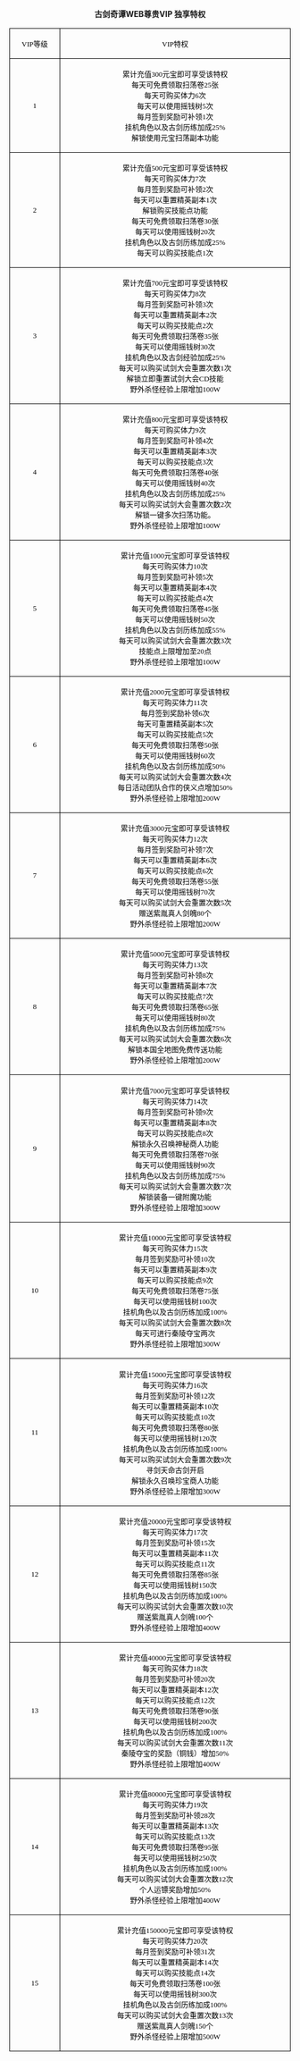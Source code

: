 <p style="text-align: center;"><b>古剑奇谭WEB尊贵VIP 独享特权</b></p>


<table width="510"><tbody><tr style="HEIGHT: 19px"><td style="BORDER-BOTTOM: rgb(0,0,0) 1px solid; BORDER-LEFT: rgb(0,0,0) 1px solid; PADDING-BOTTOM: 1px; PADDING-LEFT: 1px; PADDING-RIGHT: 1px; BORDER-TOP: rgb(0,0,0) 1px solid; BORDER-RIGHT: rgb(0,0,0) 1px solid; PADDING-TOP: 1px" valign="center" width="89"><p style="TEXT-ALIGN: center; VERTICAL-ALIGN: middle"><span style="FONT-STYLE: normal; FONT-FAMILY: 微软雅黑; COLOR: rgb(0,0,0); FONT-SIZE: 13px">VIP等级</span></p></td><td style="BORDER-BOTTOM: rgb(0,0,0) 1px solid; BORDER-LEFT: medium none; PADDING-BOTTOM: 1px; PADDING-LEFT: 1px; PADDING-RIGHT: 1px; BORDER-TOP: rgb(0,0,0) 1px solid; BORDER-RIGHT: rgb(0,0,0) 1px solid; PADDING-TOP: 1px" valign="center" width="421"><p style="TEXT-ALIGN: center; VERTICAL-ALIGN: middle"><span style="FONT-STYLE: normal; FONT-FAMILY: 微软雅黑; COLOR: rgb(0,0,0); FONT-SIZE: 13px">VIP特权</span></p></td></tr><tr style="HEIGHT: 154px"><td style="BORDER-BOTTOM: rgb(0,0,0) 1px solid; BORDER-LEFT: rgb(0,0,0) 1px solid; PADDING-BOTTOM: 1px; PADDING-LEFT: 1px; PADDING-RIGHT: 1px; BORDER-TOP: medium none; BORDER-RIGHT: rgb(0,0,0) 1px solid; PADDING-TOP: 1px" valign="center" width="89"><p style="TEXT-ALIGN: center; VERTICAL-ALIGN: middle"><span style="FONT-STYLE: normal; FONT-FAMILY: 微软雅黑; COLOR: rgb(0,0,0); FONT-SIZE: 13px">1</span></p></td><td style="BORDER-BOTTOM: rgb(0,0,0) 1px solid; BORDER-LEFT: medium none; PADDING-BOTTOM: 1px; PADDING-LEFT: 1px; PADDING-RIGHT: 1px; BORDER-TOP: medium none; BORDER-RIGHT: rgb(0,0,0) 1px solid; PADDING-TOP: 1px" valign="center" width="421"><p style="TEXT-ALIGN: center; VERTICAL-ALIGN: bottom"><span style="FONT-STYLE: normal; FONT-FAMILY: 微软雅黑; COLOR: rgb(0,0,0); FONT-SIZE: 13px">累计充值300元宝即可享受该特权</span><span style="FONT-STYLE: normal; FONT-FAMILY: 微软雅黑; COLOR: rgb(0,0,0); FONT-SIZE: 13px"><br/></span><span style="FONT-STYLE: normal; FONT-FAMILY: 微软雅黑; COLOR: rgb(0,0,0); FONT-SIZE: 13px">每天可免费领取扫荡卷25张</span><span style="FONT-STYLE: normal; FONT-FAMILY: 微软雅黑; COLOR: rgb(0,0,0); FONT-SIZE: 13px"><br/></span><span style="FONT-STYLE: normal; FONT-FAMILY: 微软雅黑; COLOR: rgb(0,0,0); FONT-SIZE: 13px">每天可购买体力6次</span><span style="FONT-STYLE: normal; FONT-FAMILY: 微软雅黑; COLOR: rgb(0,0,0); FONT-SIZE: 13px"><br/></span><span style="FONT-STYLE: normal; FONT-FAMILY: 微软雅黑; COLOR: rgb(0,0,0); FONT-SIZE: 13px">每天可以使用摇钱树5次</span><span style="FONT-STYLE: normal; FONT-FAMILY: 微软雅黑; COLOR: rgb(0,0,0); FONT-SIZE: 13px"><br/></span><span style="FONT-STYLE: normal; FONT-FAMILY: 微软雅黑; COLOR: rgb(0,0,0); FONT-SIZE: 13px">每月签到奖励可补领1次</span><span style="FONT-STYLE: normal; FONT-FAMILY: 微软雅黑; COLOR: rgb(0,0,0); FONT-SIZE: 13px"><br/></span><span style="FONT-STYLE: normal; FONT-FAMILY: 微软雅黑; COLOR: rgb(0,0,0); FONT-SIZE: 13px">挂机角色以及古剑历练加成25%</span><span style="FONT-STYLE: normal; FONT-FAMILY: 微软雅黑; COLOR: rgb(0,0,0); FONT-SIZE: 13px"><br/></span><span style="FONT-STYLE: normal; FONT-FAMILY: 微软雅黑; COLOR: rgb(0,0,0); FONT-SIZE: 13px">解锁使用元宝扫荡副本功能</span></p></td></tr><tr style="HEIGHT: 198px"><td style="BORDER-BOTTOM: rgb(0,0,0) 1px solid; BORDER-LEFT: rgb(0,0,0) 1px solid; PADDING-BOTTOM: 1px; PADDING-LEFT: 1px; PADDING-RIGHT: 1px; BORDER-TOP: medium none; BORDER-RIGHT: rgb(0,0,0) 1px solid; PADDING-TOP: 1px" valign="center" width="89"><p style="TEXT-ALIGN: center; VERTICAL-ALIGN: middle"><span style="FONT-STYLE: normal; FONT-FAMILY: 微软雅黑; COLOR: rgb(0,0,0); FONT-SIZE: 13px">2</span></p></td><td style="BORDER-BOTTOM: rgb(0,0,0) 1px solid; BORDER-LEFT: medium none; PADDING-BOTTOM: 1px; PADDING-LEFT: 1px; PADDING-RIGHT: 1px; BORDER-TOP: medium none; BORDER-RIGHT: rgb(0,0,0) 1px solid; PADDING-TOP: 1px" valign="center" width="421"><p style="TEXT-ALIGN: center; VERTICAL-ALIGN: bottom"><span style="FONT-STYLE: normal; FONT-FAMILY: 微软雅黑; COLOR: rgb(0,0,0); FONT-SIZE: 13px">累计充值500元宝即可享受该特权</span><span style="FONT-STYLE: normal; FONT-FAMILY: 微软雅黑; COLOR: rgb(0,0,0); FONT-SIZE: 13px"><br/></span><span style="FONT-STYLE: normal; FONT-FAMILY: 微软雅黑; COLOR: rgb(0,0,0); FONT-SIZE: 13px">每天可购买体力7次</span><span style="FONT-STYLE: normal; FONT-FAMILY: 微软雅黑; COLOR: rgb(0,0,0); FONT-SIZE: 13px"><br/></span><span style="FONT-STYLE: normal; FONT-FAMILY: 微软雅黑; COLOR: rgb(0,0,0); FONT-SIZE: 13px">每月签到奖励可补领2次</span><span style="FONT-STYLE: normal; FONT-FAMILY: 微软雅黑; COLOR: rgb(0,0,0); FONT-SIZE: 13px"><br/></span><span style="FONT-STYLE: normal; FONT-FAMILY: 微软雅黑; COLOR: rgb(0,0,0); FONT-SIZE: 13px">每天可以重置精英副本1次</span><span style="FONT-STYLE: normal; FONT-FAMILY: 微软雅黑; COLOR: rgb(0,0,0); FONT-SIZE: 13px"><br/></span><span style="FONT-STYLE: normal; FONT-FAMILY: 微软雅黑; COLOR: rgb(0,0,0); FONT-SIZE: 13px">解锁购买技能点功能</span><span style="FONT-STYLE: normal; FONT-FAMILY: 微软雅黑; COLOR: rgb(0,0,0); FONT-SIZE: 13px"><br/></span><span style="FONT-STYLE: normal; FONT-FAMILY: 微软雅黑; COLOR: rgb(0,0,0); FONT-SIZE: 13px">每天可免费领取扫荡卷30张</span><span style="FONT-STYLE: normal; FONT-FAMILY: 微软雅黑; COLOR: rgb(0,0,0); FONT-SIZE: 13px"><br/></span><span style="FONT-STYLE: normal; FONT-FAMILY: 微软雅黑; COLOR: rgb(0,0,0); FONT-SIZE: 13px">每天可以使用摇钱树20次</span><span style="FONT-STYLE: normal; FONT-FAMILY: 微软雅黑; COLOR: rgb(0,0,0); FONT-SIZE: 13px"><br/></span><span style="FONT-STYLE: normal; FONT-FAMILY: 微软雅黑; COLOR: rgb(0,0,0); FONT-SIZE: 13px">挂机角色以及古剑历练加成25%</span><span style="FONT-STYLE: normal; FONT-FAMILY: 微软雅黑; COLOR: rgb(0,0,0); FONT-SIZE: 13px"><br/></span><span style="FONT-STYLE: normal; FONT-FAMILY: 微软雅黑; COLOR: rgb(0,0,0); FONT-SIZE: 13px">每天可以购买技能点1次</span></p></td></tr><tr style="HEIGHT: 242px"><td style="BORDER-BOTTOM: rgb(0,0,0) 1px solid; BORDER-LEFT: rgb(0,0,0) 1px solid; PADDING-BOTTOM: 1px; PADDING-LEFT: 1px; PADDING-RIGHT: 1px; BORDER-TOP: medium none; BORDER-RIGHT: rgb(0,0,0) 1px solid; PADDING-TOP: 1px" valign="center" width="89"><p style="TEXT-ALIGN: center; VERTICAL-ALIGN: middle"><span style="FONT-STYLE: normal; FONT-FAMILY: 微软雅黑; COLOR: rgb(0,0,0); FONT-SIZE: 13px">3</span></p></td><td style="BORDER-BOTTOM: rgb(0,0,0) 1px solid; BORDER-LEFT: medium none; PADDING-BOTTOM: 1px; PADDING-LEFT: 1px; PADDING-RIGHT: 1px; BORDER-TOP: medium none; BORDER-RIGHT: rgb(0,0,0) 1px solid; PADDING-TOP: 1px" valign="center" width="421"><p style="TEXT-ALIGN: center; VERTICAL-ALIGN: bottom"><span style="FONT-STYLE: normal; FONT-FAMILY: 微软雅黑; COLOR: rgb(0,0,0); FONT-SIZE: 13px">累计充值700元宝即可享受该特权</span><span style="FONT-STYLE: normal; FONT-FAMILY: 微软雅黑; COLOR: rgb(0,0,0); FONT-SIZE: 13px"><br/></span><span style="FONT-STYLE: normal; FONT-FAMILY: 微软雅黑; COLOR: rgb(0,0,0); FONT-SIZE: 13px">每天可购买体力8次</span><span style="FONT-STYLE: normal; FONT-FAMILY: 微软雅黑; COLOR: rgb(0,0,0); FONT-SIZE: 13px"><br/></span><span style="FONT-STYLE: normal; FONT-FAMILY: 微软雅黑; COLOR: rgb(0,0,0); FONT-SIZE: 13px">每月签到奖励可补领3次</span><span style="FONT-STYLE: normal; FONT-FAMILY: 微软雅黑; COLOR: rgb(0,0,0); FONT-SIZE: 13px"><br/></span><span style="FONT-STYLE: normal; FONT-FAMILY: 微软雅黑; COLOR: rgb(0,0,0); FONT-SIZE: 13px">每天可以重置精英副本2次</span><span style="FONT-STYLE: normal; FONT-FAMILY: 微软雅黑; COLOR: rgb(0,0,0); FONT-SIZE: 13px"><br/></span><span style="FONT-STYLE: normal; FONT-FAMILY: 微软雅黑; COLOR: rgb(0,0,0); FONT-SIZE: 13px">每天可以购买技能点2次</span><span style="FONT-STYLE: normal; FONT-FAMILY: 微软雅黑; COLOR: rgb(0,0,0); FONT-SIZE: 13px"><br/></span><span style="FONT-STYLE: normal; FONT-FAMILY: 微软雅黑; COLOR: rgb(0,0,0); FONT-SIZE: 13px">每天可免费领取扫荡卷35张</span><span style="FONT-STYLE: normal; FONT-FAMILY: 微软雅黑; COLOR: rgb(0,0,0); FONT-SIZE: 13px"><br/></span><span style="FONT-STYLE: normal; FONT-FAMILY: 微软雅黑; COLOR: rgb(0,0,0); FONT-SIZE: 13px">每天可以使用摇钱树30次</span><span style="FONT-STYLE: normal; FONT-FAMILY: 微软雅黑; COLOR: rgb(0,0,0); FONT-SIZE: 13px"><br/></span><span style="FONT-STYLE: normal; FONT-FAMILY: 微软雅黑; COLOR: rgb(0,0,0); FONT-SIZE: 13px">挂机角色以及古剑经验加成25%</span><span style="FONT-STYLE: normal; FONT-FAMILY: 微软雅黑; COLOR: rgb(0,0,0); FONT-SIZE: 13px"><br/></span><span style="FONT-STYLE: normal; FONT-FAMILY: 微软雅黑; COLOR: rgb(0,0,0); FONT-SIZE: 13px">每天可以购买试剑大会重置次数1次</span><span style="FONT-STYLE: normal; FONT-FAMILY: 微软雅黑; COLOR: rgb(0,0,0); FONT-SIZE: 13px"><br/></span><span style="FONT-STYLE: normal; FONT-FAMILY: 微软雅黑; COLOR: rgb(0,0,0); FONT-SIZE: 13px">解锁立即重置试剑大会CD技能</span><span style="FONT-STYLE: normal; FONT-FAMILY: 微软雅黑; COLOR: rgb(0,0,0); FONT-SIZE: 13px"><br/></span><span style="FONT-STYLE: normal; FONT-FAMILY: 微软雅黑; COLOR: rgb(0,0,0); FONT-SIZE: 13px">野外杀怪经验上限增加100W</span></p></td></tr><tr style="HEIGHT: 242px"><td style="BORDER-BOTTOM: rgb(0,0,0) 1px solid; BORDER-LEFT: rgb(0,0,0) 1px solid; PADDING-BOTTOM: 1px; PADDING-LEFT: 1px; PADDING-RIGHT: 1px; BORDER-TOP: medium none; BORDER-RIGHT: rgb(0,0,0) 1px solid; PADDING-TOP: 1px" valign="center" width="89"><p style="TEXT-ALIGN: center; VERTICAL-ALIGN: middle"><span style="FONT-STYLE: normal; FONT-FAMILY: 微软雅黑; COLOR: rgb(0,0,0); FONT-SIZE: 13px">4</span></p></td><td style="BORDER-BOTTOM: rgb(0,0,0) 1px solid; BORDER-LEFT: medium none; PADDING-BOTTOM: 1px; PADDING-LEFT: 1px; PADDING-RIGHT: 1px; BORDER-TOP: medium none; BORDER-RIGHT: rgb(0,0,0) 1px solid; PADDING-TOP: 1px" valign="center" width="421"><p style="TEXT-ALIGN: center; VERTICAL-ALIGN: bottom"><span style="FONT-STYLE: normal; FONT-FAMILY: 微软雅黑; COLOR: rgb(0,0,0); FONT-SIZE: 13px">累计充值800元宝即可享受该特权</span><span style="FONT-STYLE: normal; FONT-FAMILY: 微软雅黑; COLOR: rgb(0,0,0); FONT-SIZE: 13px"><br/></span><span style="FONT-STYLE: normal; FONT-FAMILY: 微软雅黑; COLOR: rgb(0,0,0); FONT-SIZE: 13px">每天可购买体力9次</span><span style="FONT-STYLE: normal; FONT-FAMILY: 微软雅黑; COLOR: rgb(0,0,0); FONT-SIZE: 13px"><br/></span><span style="FONT-STYLE: normal; FONT-FAMILY: 微软雅黑; COLOR: rgb(0,0,0); FONT-SIZE: 13px">每月签到奖励可补领4次</span><span style="FONT-STYLE: normal; FONT-FAMILY: 微软雅黑; COLOR: rgb(0,0,0); FONT-SIZE: 13px"><br/></span><span style="FONT-STYLE: normal; FONT-FAMILY: 微软雅黑; COLOR: rgb(0,0,0); FONT-SIZE: 13px">每天可以重置精英副本3次</span><span style="FONT-STYLE: normal; FONT-FAMILY: 微软雅黑; COLOR: rgb(0,0,0); FONT-SIZE: 13px"><br/></span><span style="FONT-STYLE: normal; FONT-FAMILY: 微软雅黑; COLOR: rgb(0,0,0); FONT-SIZE: 13px">每天可以购买技能点3次</span><span style="FONT-STYLE: normal; FONT-FAMILY: 微软雅黑; COLOR: rgb(0,0,0); FONT-SIZE: 13px"><br/></span><span style="FONT-STYLE: normal; FONT-FAMILY: 微软雅黑; COLOR: rgb(0,0,0); FONT-SIZE: 13px">每天可免费领取扫荡卷40张</span><span style="FONT-STYLE: normal; FONT-FAMILY: 微软雅黑; COLOR: rgb(0,0,0); FONT-SIZE: 13px"><br/></span><span style="FONT-STYLE: normal; FONT-FAMILY: 微软雅黑; COLOR: rgb(0,0,0); FONT-SIZE: 13px">每天可以使用摇钱树40次</span><span style="FONT-STYLE: normal; FONT-FAMILY: 微软雅黑; COLOR: rgb(0,0,0); FONT-SIZE: 13px"><br/></span><span style="FONT-STYLE: normal; FONT-FAMILY: 微软雅黑; COLOR: rgb(0,0,0); FONT-SIZE: 13px">挂机角色以及古剑历练加成25%</span><span style="FONT-STYLE: normal; FONT-FAMILY: 微软雅黑; COLOR: rgb(0,0,0); FONT-SIZE: 13px"><br/></span><span style="FONT-STYLE: normal; FONT-FAMILY: 微软雅黑; COLOR: rgb(0,0,0); FONT-SIZE: 13px">每天可以购买试剑大会重置次数2次</span><span style="FONT-STYLE: normal; FONT-FAMILY: 微软雅黑; COLOR: rgb(0,0,0); FONT-SIZE: 13px"><br/></span><span style="FONT-STYLE: normal; FONT-FAMILY: 微软雅黑; COLOR: rgb(0,0,0); FONT-SIZE: 13px">解锁一键多次扫荡功能。</span><span style="FONT-STYLE: normal; FONT-FAMILY: 微软雅黑; COLOR: rgb(0,0,0); FONT-SIZE: 13px"><br/></span><span style="FONT-STYLE: normal; FONT-FAMILY: 微软雅黑; COLOR: rgb(0,0,0); FONT-SIZE: 13px">野外杀怪经验上限增加100W</span></p></td></tr><tr style="HEIGHT: 242px"><td style="BORDER-BOTTOM: rgb(0,0,0) 1px solid; BORDER-LEFT: rgb(0,0,0) 1px solid; PADDING-BOTTOM: 1px; PADDING-LEFT: 1px; PADDING-RIGHT: 1px; BORDER-TOP: medium none; BORDER-RIGHT: rgb(0,0,0) 1px solid; PADDING-TOP: 1px" valign="center" width="89"><p style="TEXT-ALIGN: center; VERTICAL-ALIGN: middle"><span style="FONT-STYLE: normal; FONT-FAMILY: 微软雅黑; COLOR: rgb(0,0,0); FONT-SIZE: 13px">5</span></p></td><td style="BORDER-BOTTOM: rgb(0,0,0) 1px solid; BORDER-LEFT: medium none; PADDING-BOTTOM: 1px; PADDING-LEFT: 1px; PADDING-RIGHT: 1px; BORDER-TOP: medium none; BORDER-RIGHT: rgb(0,0,0) 1px solid; PADDING-TOP: 1px" valign="center" width="421"><p style="TEXT-ALIGN: center; VERTICAL-ALIGN: bottom"><span style="FONT-STYLE: normal; FONT-FAMILY: 微软雅黑; COLOR: rgb(0,0,0); FONT-SIZE: 13px">累计充值1000元宝即可享受该特权</span><span style="FONT-STYLE: normal; FONT-FAMILY: 微软雅黑; COLOR: rgb(0,0,0); FONT-SIZE: 13px"><br/></span><span style="FONT-STYLE: normal; FONT-FAMILY: 微软雅黑; COLOR: rgb(0,0,0); FONT-SIZE: 13px">每天可购买体力10次</span><span style="FONT-STYLE: normal; FONT-FAMILY: 微软雅黑; COLOR: rgb(0,0,0); FONT-SIZE: 13px"><br/></span><span style="FONT-STYLE: normal; FONT-FAMILY: 微软雅黑; COLOR: rgb(0,0,0); FONT-SIZE: 13px">每月签到奖励可补领5次</span><span style="FONT-STYLE: normal; FONT-FAMILY: 微软雅黑; COLOR: rgb(0,0,0); FONT-SIZE: 13px"><br/></span><span style="FONT-STYLE: normal; FONT-FAMILY: 微软雅黑; COLOR: rgb(0,0,0); FONT-SIZE: 13px">每天可以重置精英副本4次</span><span style="FONT-STYLE: normal; FONT-FAMILY: 微软雅黑; COLOR: rgb(0,0,0); FONT-SIZE: 13px"><br/></span><span style="FONT-STYLE: normal; FONT-FAMILY: 微软雅黑; COLOR: rgb(0,0,0); FONT-SIZE: 13px">每天可以购买技能点4次</span><span style="FONT-STYLE: normal; FONT-FAMILY: 微软雅黑; COLOR: rgb(0,0,0); FONT-SIZE: 13px"><br/></span><span style="FONT-STYLE: normal; FONT-FAMILY: 微软雅黑; COLOR: rgb(0,0,0); FONT-SIZE: 13px">每天可免费领取扫荡卷45张</span><span style="FONT-STYLE: normal; FONT-FAMILY: 微软雅黑; COLOR: rgb(0,0,0); FONT-SIZE: 13px"><br/></span><span style="FONT-STYLE: normal; FONT-FAMILY: 微软雅黑; COLOR: rgb(0,0,0); FONT-SIZE: 13px">每天可以使用摇钱树50次</span><span style="FONT-STYLE: normal; FONT-FAMILY: 微软雅黑; COLOR: rgb(0,0,0); FONT-SIZE: 13px"><br/></span><span style="FONT-STYLE: normal; FONT-FAMILY: 微软雅黑; COLOR: rgb(0,0,0); FONT-SIZE: 13px">挂机角色以及古剑历练加成55%</span><span style="FONT-STYLE: normal; FONT-FAMILY: 微软雅黑; COLOR: rgb(0,0,0); FONT-SIZE: 13px"><br/></span><span style="FONT-STYLE: normal; FONT-FAMILY: 微软雅黑; COLOR: rgb(0,0,0); FONT-SIZE: 13px">每天可以购买试剑大会重置次数3次</span><span style="FONT-STYLE: normal; FONT-FAMILY: 微软雅黑; COLOR: rgb(0,0,0); FONT-SIZE: 13px"><br/></span><span style="FONT-STYLE: normal; FONT-FAMILY: 微软雅黑; COLOR: rgb(0,0,0); FONT-SIZE: 13px">技能点上限增加至20点</span><span style="FONT-STYLE: normal; FONT-FAMILY: 微软雅黑; COLOR: rgb(0,0,0); FONT-SIZE: 13px"><br/></span><span style="FONT-STYLE: normal; FONT-FAMILY: 微软雅黑; COLOR: rgb(0,0,0); FONT-SIZE: 13px">野外杀怪经验上限增加100W</span></p></td></tr><tr style="HEIGHT: 242px"><td style="BORDER-BOTTOM: rgb(0,0,0) 1px solid; BORDER-LEFT: rgb(0,0,0) 1px solid; PADDING-BOTTOM: 1px; PADDING-LEFT: 1px; PADDING-RIGHT: 1px; BORDER-TOP: medium none; BORDER-RIGHT: rgb(0,0,0) 1px solid; PADDING-TOP: 1px" valign="center" width="89"><p style="TEXT-ALIGN: center; VERTICAL-ALIGN: middle"><span style="FONT-STYLE: normal; FONT-FAMILY: 微软雅黑; COLOR: rgb(0,0,0); FONT-SIZE: 13px">6</span></p></td><td style="BORDER-BOTTOM: rgb(0,0,0) 1px solid; BORDER-LEFT: medium none; PADDING-BOTTOM: 1px; PADDING-LEFT: 1px; PADDING-RIGHT: 1px; BORDER-TOP: medium none; BORDER-RIGHT: rgb(0,0,0) 1px solid; PADDING-TOP: 1px" valign="center" width="421"><p style="TEXT-ALIGN: center; VERTICAL-ALIGN: bottom"><span style="FONT-STYLE: normal; FONT-FAMILY: 微软雅黑; COLOR: rgb(0,0,0); FONT-SIZE: 13px">累计充值2000元宝即可享受该特权</span><span style="FONT-STYLE: normal; FONT-FAMILY: 微软雅黑; COLOR: rgb(0,0,0); FONT-SIZE: 13px"><br/></span><span style="FONT-STYLE: normal; FONT-FAMILY: 微软雅黑; COLOR: rgb(0,0,0); FONT-SIZE: 13px">每天可购买体力11次</span><span style="FONT-STYLE: normal; FONT-FAMILY: 微软雅黑; COLOR: rgb(0,0,0); FONT-SIZE: 13px"><br/></span><span style="FONT-STYLE: normal; FONT-FAMILY: 微软雅黑; COLOR: rgb(0,0,0); FONT-SIZE: 13px">每月签到奖励补领6次</span><span style="FONT-STYLE: normal; FONT-FAMILY: 微软雅黑; COLOR: rgb(0,0,0); FONT-SIZE: 13px"><br/></span><span style="FONT-STYLE: normal; FONT-FAMILY: 微软雅黑; COLOR: rgb(0,0,0); FONT-SIZE: 13px">每天可重置精英副本5次</span><span style="FONT-STYLE: normal; FONT-FAMILY: 微软雅黑; COLOR: rgb(0,0,0); FONT-SIZE: 13px"><br/></span><span style="FONT-STYLE: normal; FONT-FAMILY: 微软雅黑; COLOR: rgb(0,0,0); FONT-SIZE: 13px">每天可以购买技能点5次</span><span style="FONT-STYLE: normal; FONT-FAMILY: 微软雅黑; COLOR: rgb(0,0,0); FONT-SIZE: 13px"><br/></span><span style="FONT-STYLE: normal; FONT-FAMILY: 微软雅黑; COLOR: rgb(0,0,0); FONT-SIZE: 13px">每天可免费领取扫荡卷50张</span><span style="FONT-STYLE: normal; FONT-FAMILY: 微软雅黑; COLOR: rgb(0,0,0); FONT-SIZE: 13px"><br/></span><span style="FONT-STYLE: normal; FONT-FAMILY: 微软雅黑; COLOR: rgb(0,0,0); FONT-SIZE: 13px">每天可以使用摇钱树60次</span><span style="FONT-STYLE: normal; FONT-FAMILY: 微软雅黑; COLOR: rgb(0,0,0); FONT-SIZE: 13px"><br/></span><span style="FONT-STYLE: normal; FONT-FAMILY: 微软雅黑; COLOR: rgb(0,0,0); FONT-SIZE: 13px">挂机角色以及古剑历练加成50%</span><span style="FONT-STYLE: normal; FONT-FAMILY: 微软雅黑; COLOR: rgb(0,0,0); FONT-SIZE: 13px"><br/></span><span style="FONT-STYLE: normal; FONT-FAMILY: 微软雅黑; COLOR: rgb(0,0,0); FONT-SIZE: 13px">每天可以购买试剑大会重置次数4次</span><span style="FONT-STYLE: normal; FONT-FAMILY: 微软雅黑; COLOR: rgb(0,0,0); FONT-SIZE: 13px"><br/></span><span style="FONT-STYLE: normal; FONT-FAMILY: 微软雅黑; COLOR: rgb(0,0,0); FONT-SIZE: 13px">每日活动团队合作的侠义点增加50%</span><span style="FONT-STYLE: normal; FONT-FAMILY: 微软雅黑; COLOR: rgb(0,0,0); FONT-SIZE: 13px"><br/></span><span style="FONT-STYLE: normal; FONT-FAMILY: 微软雅黑; COLOR: rgb(0,0,0); FONT-SIZE: 13px">野外杀怪经验上限增加200W</span></p></td></tr><tr style="HEIGHT: 220px"><td style="BORDER-BOTTOM: rgb(0,0,0) 1px solid; BORDER-LEFT: rgb(0,0,0) 1px solid; PADDING-BOTTOM: 1px; PADDING-LEFT: 1px; PADDING-RIGHT: 1px; BORDER-TOP: medium none; BORDER-RIGHT: rgb(0,0,0) 1px solid; PADDING-TOP: 1px" valign="center" width="89"><p style="TEXT-ALIGN: center; VERTICAL-ALIGN: middle"><span style="FONT-STYLE: normal; FONT-FAMILY: 微软雅黑; COLOR: rgb(0,0,0); FONT-SIZE: 13px">7</span></p></td><td style="BORDER-BOTTOM: rgb(0,0,0) 1px solid; BORDER-LEFT: medium none; PADDING-BOTTOM: 1px; PADDING-LEFT: 1px; PADDING-RIGHT: 1px; BORDER-TOP: medium none; BORDER-RIGHT: rgb(0,0,0) 1px solid; PADDING-TOP: 1px" valign="center" width="421"><p style="TEXT-ALIGN: center; VERTICAL-ALIGN: bottom"><span style="FONT-STYLE: normal; FONT-FAMILY: 微软雅黑; COLOR: rgb(0,0,0); FONT-SIZE: 13px">累计充值3000元宝即可享受该特权</span><span style="FONT-STYLE: normal; FONT-FAMILY: 微软雅黑; COLOR: rgb(0,0,0); FONT-SIZE: 13px"><br/></span><span style="FONT-STYLE: normal; FONT-FAMILY: 微软雅黑; COLOR: rgb(0,0,0); FONT-SIZE: 13px">每天可购买体力12次</span><span style="FONT-STYLE: normal; FONT-FAMILY: 微软雅黑; COLOR: rgb(0,0,0); FONT-SIZE: 13px"><br/></span><span style="FONT-STYLE: normal; FONT-FAMILY: 微软雅黑; COLOR: rgb(0,0,0); FONT-SIZE: 13px">每月签到奖励可补领7次</span><span style="FONT-STYLE: normal; FONT-FAMILY: 微软雅黑; COLOR: rgb(0,0,0); FONT-SIZE: 13px"><br/></span><span style="FONT-STYLE: normal; FONT-FAMILY: 微软雅黑; COLOR: rgb(0,0,0); FONT-SIZE: 13px">每天可以重置精英副本6次</span><span style="FONT-STYLE: normal; FONT-FAMILY: 微软雅黑; COLOR: rgb(0,0,0); FONT-SIZE: 13px"><br/></span><span style="FONT-STYLE: normal; FONT-FAMILY: 微软雅黑; COLOR: rgb(0,0,0); FONT-SIZE: 13px">每天可以购买技能点6次</span><span style="FONT-STYLE: normal; FONT-FAMILY: 微软雅黑; COLOR: rgb(0,0,0); FONT-SIZE: 13px"><br/></span><span style="FONT-STYLE: normal; FONT-FAMILY: 微软雅黑; COLOR: rgb(0,0,0); FONT-SIZE: 13px">每天可免费领取扫荡卷55张</span><span style="FONT-STYLE: normal; FONT-FAMILY: 微软雅黑; COLOR: rgb(0,0,0); FONT-SIZE: 13px"><br/></span><span style="FONT-STYLE: normal; FONT-FAMILY: 微软雅黑; COLOR: rgb(0,0,0); FONT-SIZE: 13px">每天可以使用摇钱树70次</span><span style="FONT-STYLE: normal; FONT-FAMILY: 微软雅黑; COLOR: rgb(0,0,0); FONT-SIZE: 13px"><br/></span><span style="FONT-STYLE: normal; FONT-FAMILY: 微软雅黑; COLOR: rgb(0,0,0); FONT-SIZE: 13px">每天可以购买试剑大会重置次数5次</span><span style="FONT-STYLE: normal; FONT-FAMILY: 微软雅黑; COLOR: rgb(0,0,0); FONT-SIZE: 13px"><br/></span><span style="FONT-STYLE: normal; FONT-FAMILY: 微软雅黑; COLOR: rgb(0,0,0); FONT-SIZE: 13px">赠送紫胤真人剑魄80个</span><span style="FONT-STYLE: normal; FONT-FAMILY: 微软雅黑; COLOR: rgb(0,0,0); FONT-SIZE: 13px"><br/></span><span style="FONT-STYLE: normal; FONT-FAMILY: 微软雅黑; COLOR: rgb(0,0,0); FONT-SIZE: 13px">野外杀怪经验上限增加200W</span></p></td></tr><tr style="HEIGHT: 242px"><td style="BORDER-BOTTOM: rgb(0,0,0) 1px solid; BORDER-LEFT: rgb(0,0,0) 1px solid; PADDING-BOTTOM: 1px; PADDING-LEFT: 1px; PADDING-RIGHT: 1px; BORDER-TOP: medium none; BORDER-RIGHT: rgb(0,0,0) 1px solid; PADDING-TOP: 1px" valign="center" width="89"><p style="TEXT-ALIGN: center; VERTICAL-ALIGN: middle"><span style="FONT-STYLE: normal; FONT-FAMILY: 微软雅黑; COLOR: rgb(0,0,0); FONT-SIZE: 13px">8</span></p></td><td style="BORDER-BOTTOM: rgb(0,0,0) 1px solid; BORDER-LEFT: medium none; PADDING-BOTTOM: 1px; PADDING-LEFT: 1px; PADDING-RIGHT: 1px; BORDER-TOP: medium none; BORDER-RIGHT: rgb(0,0,0) 1px solid; PADDING-TOP: 1px" valign="center" width="421"><p style="TEXT-ALIGN: center; VERTICAL-ALIGN: bottom"><span style="FONT-STYLE: normal; FONT-FAMILY: 微软雅黑; COLOR: rgb(0,0,0); FONT-SIZE: 13px">累计充值5000元宝即可享受该特权</span><span style="FONT-STYLE: normal; FONT-FAMILY: 微软雅黑; COLOR: rgb(0,0,0); FONT-SIZE: 13px"><br/></span><span style="FONT-STYLE: normal; FONT-FAMILY: 微软雅黑; COLOR: rgb(0,0,0); FONT-SIZE: 13px">每天可购买体力13次</span><span style="FONT-STYLE: normal; FONT-FAMILY: 微软雅黑; COLOR: rgb(0,0,0); FONT-SIZE: 13px"><br/></span><span style="FONT-STYLE: normal; FONT-FAMILY: 微软雅黑; COLOR: rgb(0,0,0); FONT-SIZE: 13px">每月签到奖励可补领8次</span><span style="FONT-STYLE: normal; FONT-FAMILY: 微软雅黑; COLOR: rgb(0,0,0); FONT-SIZE: 13px"><br/></span><span style="FONT-STYLE: normal; FONT-FAMILY: 微软雅黑; COLOR: rgb(0,0,0); FONT-SIZE: 13px">每天可以重置精英副本7次</span><span style="FONT-STYLE: normal; FONT-FAMILY: 微软雅黑; COLOR: rgb(0,0,0); FONT-SIZE: 13px"><br/></span><span style="FONT-STYLE: normal; FONT-FAMILY: 微软雅黑; COLOR: rgb(0,0,0); FONT-SIZE: 13px">每天可以购买技能点7次</span><span style="FONT-STYLE: normal; FONT-FAMILY: 微软雅黑; COLOR: rgb(0,0,0); FONT-SIZE: 13px"><br/></span><span style="FONT-STYLE: normal; FONT-FAMILY: 微软雅黑; COLOR: rgb(0,0,0); FONT-SIZE: 13px">每天可免费领取扫荡卷65张</span><span style="FONT-STYLE: normal; FONT-FAMILY: 微软雅黑; COLOR: rgb(0,0,0); FONT-SIZE: 13px"><br/></span><span style="FONT-STYLE: normal; FONT-FAMILY: 微软雅黑; COLOR: rgb(0,0,0); FONT-SIZE: 13px">每天可以使用摇钱树80次</span><span style="FONT-STYLE: normal; FONT-FAMILY: 微软雅黑; COLOR: rgb(0,0,0); FONT-SIZE: 13px"><br/></span><span style="FONT-STYLE: normal; FONT-FAMILY: 微软雅黑; COLOR: rgb(0,0,0); FONT-SIZE: 13px">挂机角色以及古剑历练加成75%</span><span style="FONT-STYLE: normal; FONT-FAMILY: 微软雅黑; COLOR: rgb(0,0,0); FONT-SIZE: 13px"><br/></span><span style="FONT-STYLE: normal; FONT-FAMILY: 微软雅黑; COLOR: rgb(0,0,0); FONT-SIZE: 13px">每天可以购买试剑大会重置次数6次</span><span style="FONT-STYLE: normal; FONT-FAMILY: 微软雅黑; COLOR: rgb(0,0,0); FONT-SIZE: 13px"><br/></span><span style="FONT-STYLE: normal; FONT-FAMILY: 微软雅黑; COLOR: rgb(0,0,0); FONT-SIZE: 13px">解锁本国全地图免费传送功能</span><span style="FONT-STYLE: normal; FONT-FAMILY: 微软雅黑; COLOR: rgb(0,0,0); FONT-SIZE: 13px"><br/></span><span style="FONT-STYLE: normal; FONT-FAMILY: 微软雅黑; COLOR: rgb(0,0,0); FONT-SIZE: 13px">野外杀怪经验上限增加200W</span></p></td></tr><tr style="HEIGHT: 264px"><td style="BORDER-BOTTOM: rgb(0,0,0) 1px solid; BORDER-LEFT: rgb(0,0,0) 1px solid; PADDING-BOTTOM: 1px; PADDING-LEFT: 1px; PADDING-RIGHT: 1px; BORDER-TOP: medium none; BORDER-RIGHT: rgb(0,0,0) 1px solid; PADDING-TOP: 1px" valign="center" width="89"><p style="TEXT-ALIGN: center; VERTICAL-ALIGN: middle"><span style="FONT-STYLE: normal; FONT-FAMILY: 微软雅黑; COLOR: rgb(0,0,0); FONT-SIZE: 13px">9</span></p></td><td style="BORDER-BOTTOM: rgb(0,0,0) 1px solid; BORDER-LEFT: medium none; PADDING-BOTTOM: 1px; PADDING-LEFT: 1px; PADDING-RIGHT: 1px; BORDER-TOP: medium none; BORDER-RIGHT: rgb(0,0,0) 1px solid; PADDING-TOP: 1px" valign="center" width="421"><p style="TEXT-ALIGN: center; VERTICAL-ALIGN: bottom"><span style="FONT-STYLE: normal; FONT-FAMILY: 微软雅黑; COLOR: rgb(0,0,0); FONT-SIZE: 13px">累计充值7000元宝即可享受该特权</span><span style="FONT-STYLE: normal; FONT-FAMILY: 微软雅黑; COLOR: rgb(0,0,0); FONT-SIZE: 13px"><br/></span><span style="FONT-STYLE: normal; FONT-FAMILY: 微软雅黑; COLOR: rgb(0,0,0); FONT-SIZE: 13px">每天可购买体力14次</span><span style="FONT-STYLE: normal; FONT-FAMILY: 微软雅黑; COLOR: rgb(0,0,0); FONT-SIZE: 13px"><br/></span><span style="FONT-STYLE: normal; FONT-FAMILY: 微软雅黑; COLOR: rgb(0,0,0); FONT-SIZE: 13px">每月签到奖励可补领9次</span><span style="FONT-STYLE: normal; FONT-FAMILY: 微软雅黑; COLOR: rgb(0,0,0); FONT-SIZE: 13px"><br/></span><span style="FONT-STYLE: normal; FONT-FAMILY: 微软雅黑; COLOR: rgb(0,0,0); FONT-SIZE: 13px">每天可以重置精英副本8次</span><span style="FONT-STYLE: normal; FONT-FAMILY: 微软雅黑; COLOR: rgb(0,0,0); FONT-SIZE: 13px"><br/></span><span style="FONT-STYLE: normal; FONT-FAMILY: 微软雅黑; COLOR: rgb(0,0,0); FONT-SIZE: 13px">每天可以购买技能点8次</span><span style="FONT-STYLE: normal; FONT-FAMILY: 微软雅黑; COLOR: rgb(0,0,0); FONT-SIZE: 13px"><br/></span><span style="FONT-STYLE: normal; FONT-FAMILY: 微软雅黑; COLOR: rgb(0,0,0); FONT-SIZE: 13px">解锁永久召唤神秘商人功能</span><span style="FONT-STYLE: normal; FONT-FAMILY: 微软雅黑; COLOR: rgb(0,0,0); FONT-SIZE: 13px"><br/></span><span style="FONT-STYLE: normal; FONT-FAMILY: 微软雅黑; COLOR: rgb(0,0,0); FONT-SIZE: 13px">每天可免费领取扫荡卷70张</span><span style="FONT-STYLE: normal; FONT-FAMILY: 微软雅黑; COLOR: rgb(0,0,0); FONT-SIZE: 13px"><br/></span><span style="FONT-STYLE: normal; FONT-FAMILY: 微软雅黑; COLOR: rgb(0,0,0); FONT-SIZE: 13px">每天可以使用摇钱树90次</span><span style="FONT-STYLE: normal; FONT-FAMILY: 微软雅黑; COLOR: rgb(0,0,0); FONT-SIZE: 13px"><br/></span><span style="FONT-STYLE: normal; FONT-FAMILY: 微软雅黑; COLOR: rgb(0,0,0); FONT-SIZE: 13px">挂机角色以及古剑历练加成75%</span><span style="FONT-STYLE: normal; FONT-FAMILY: 微软雅黑; COLOR: rgb(0,0,0); FONT-SIZE: 13px"><br/></span><span style="FONT-STYLE: normal; FONT-FAMILY: 微软雅黑; COLOR: rgb(0,0,0); FONT-SIZE: 13px">每天可以购买试剑大会重置次数7次</span><span style="FONT-STYLE: normal; FONT-FAMILY: 微软雅黑; COLOR: rgb(0,0,0); FONT-SIZE: 13px"><br/></span><span style="FONT-STYLE: normal; FONT-FAMILY: 微软雅黑; COLOR: rgb(0,0,0); FONT-SIZE: 13px">解锁装备一键附魔功能</span><span style="FONT-STYLE: normal; FONT-FAMILY: 微软雅黑; COLOR: rgb(0,0,0); FONT-SIZE: 13px"><br/></span><span style="FONT-STYLE: normal; FONT-FAMILY: 微软雅黑; COLOR: rgb(0,0,0); FONT-SIZE: 13px">野外杀怪经验上限增加300W</span></p></td></tr><tr style="HEIGHT: 242px"><td style="BORDER-BOTTOM: rgb(0,0,0) 1px solid; BORDER-LEFT: rgb(0,0,0) 1px solid; PADDING-BOTTOM: 1px; PADDING-LEFT: 1px; PADDING-RIGHT: 1px; BORDER-TOP: medium none; BORDER-RIGHT: rgb(0,0,0) 1px solid; PADDING-TOP: 1px" valign="center" width="89"><p style="TEXT-ALIGN: center; VERTICAL-ALIGN: middle"><span style="FONT-STYLE: normal; FONT-FAMILY: 微软雅黑; COLOR: rgb(0,0,0); FONT-SIZE: 13px">10</span></p></td><td style="BORDER-BOTTOM: rgb(0,0,0) 1px solid; BORDER-LEFT: medium none; PADDING-BOTTOM: 1px; PADDING-LEFT: 1px; PADDING-RIGHT: 1px; BORDER-TOP: medium none; BORDER-RIGHT: rgb(0,0,0) 1px solid; PADDING-TOP: 1px" valign="center" width="421"><p style="TEXT-ALIGN: center; VERTICAL-ALIGN: bottom"><span style="FONT-STYLE: normal; FONT-FAMILY: 微软雅黑; COLOR: rgb(0,0,0); FONT-SIZE: 13px">累计充值10000元宝即可享受该特权</span><span style="FONT-STYLE: normal; FONT-FAMILY: 微软雅黑; COLOR: rgb(0,0,0); FONT-SIZE: 13px"><br/></span><span style="FONT-STYLE: normal; FONT-FAMILY: 微软雅黑; COLOR: rgb(0,0,0); FONT-SIZE: 13px">每天可购买体力15次</span><span style="FONT-STYLE: normal; FONT-FAMILY: 微软雅黑; COLOR: rgb(0,0,0); FONT-SIZE: 13px"><br/></span><span style="FONT-STYLE: normal; FONT-FAMILY: 微软雅黑; COLOR: rgb(0,0,0); FONT-SIZE: 13px">每月签到奖励可补领10次</span><span style="FONT-STYLE: normal; FONT-FAMILY: 微软雅黑; COLOR: rgb(0,0,0); FONT-SIZE: 13px"><br/></span><span style="FONT-STYLE: normal; FONT-FAMILY: 微软雅黑; COLOR: rgb(0,0,0); FONT-SIZE: 13px">每天可以重置精英副本9次</span><span style="FONT-STYLE: normal; FONT-FAMILY: 微软雅黑; COLOR: rgb(0,0,0); FONT-SIZE: 13px"><br/></span><span style="FONT-STYLE: normal; FONT-FAMILY: 微软雅黑; COLOR: rgb(0,0,0); FONT-SIZE: 13px">每天可以购买技能点9次</span><span style="FONT-STYLE: normal; FONT-FAMILY: 微软雅黑; COLOR: rgb(0,0,0); FONT-SIZE: 13px"><br/></span><span style="FONT-STYLE: normal; FONT-FAMILY: 微软雅黑; COLOR: rgb(0,0,0); FONT-SIZE: 13px">每天可免费领取扫荡卷75张</span><span style="FONT-STYLE: normal; FONT-FAMILY: 微软雅黑; COLOR: rgb(0,0,0); FONT-SIZE: 13px"><br/></span><span style="FONT-STYLE: normal; FONT-FAMILY: 微软雅黑; COLOR: rgb(0,0,0); FONT-SIZE: 13px">每天可以使用摇钱树100次</span><span style="FONT-STYLE: normal; FONT-FAMILY: 微软雅黑; COLOR: rgb(0,0,0); FONT-SIZE: 13px"><br/></span><span style="FONT-STYLE: normal; FONT-FAMILY: 微软雅黑; COLOR: rgb(0,0,0); FONT-SIZE: 13px">挂机角色以及古剑历练加成100%</span><span style="FONT-STYLE: normal; FONT-FAMILY: 微软雅黑; COLOR: rgb(0,0,0); FONT-SIZE: 13px"><br/></span><span style="FONT-STYLE: normal; FONT-FAMILY: 微软雅黑; COLOR: rgb(0,0,0); FONT-SIZE: 13px">每天可以购买试剑大会重置次数8次</span><span style="FONT-STYLE: normal; FONT-FAMILY: 微软雅黑; COLOR: rgb(0,0,0); FONT-SIZE: 13px"><br/></span><span style="FONT-STYLE: normal; FONT-FAMILY: 微软雅黑; COLOR: rgb(0,0,0); FONT-SIZE: 13px">每天可进行秦陵夺宝两次</span><span style="FONT-STYLE: normal; FONT-FAMILY: 微软雅黑; COLOR: rgb(0,0,0); FONT-SIZE: 13px"><br/></span><span style="FONT-STYLE: normal; FONT-FAMILY: 微软雅黑; COLOR: rgb(0,0,0); FONT-SIZE: 13px">野外杀怪经验上限增加300W</span></p></td></tr><tr style="HEIGHT: 264px"><td style="BORDER-BOTTOM: rgb(0,0,0) 1px solid; BORDER-LEFT: rgb(0,0,0) 1px solid; PADDING-BOTTOM: 1px; PADDING-LEFT: 1px; PADDING-RIGHT: 1px; BORDER-TOP: medium none; BORDER-RIGHT: rgb(0,0,0) 1px solid; PADDING-TOP: 1px" valign="center" width="89"><p style="TEXT-ALIGN: center; VERTICAL-ALIGN: middle"><span style="FONT-STYLE: normal; FONT-FAMILY: 微软雅黑; COLOR: rgb(0,0,0); FONT-SIZE: 13px">11</span></p></td><td style="BORDER-BOTTOM: rgb(0,0,0) 1px solid; BORDER-LEFT: medium none; PADDING-BOTTOM: 1px; PADDING-LEFT: 1px; PADDING-RIGHT: 1px; BORDER-TOP: medium none; BORDER-RIGHT: rgb(0,0,0) 1px solid; PADDING-TOP: 1px" valign="center" width="421"><p style="TEXT-ALIGN: center; VERTICAL-ALIGN: bottom"><span style="FONT-STYLE: normal; FONT-FAMILY: 微软雅黑; COLOR: rgb(0,0,0); FONT-SIZE: 13px">累计充值15000元宝即可享受该特权</span><span style="FONT-STYLE: normal; FONT-FAMILY: 微软雅黑; COLOR: rgb(0,0,0); FONT-SIZE: 13px"><br/></span><span style="FONT-STYLE: normal; FONT-FAMILY: 微软雅黑; COLOR: rgb(0,0,0); FONT-SIZE: 13px">每天可购买体力16次</span><span style="FONT-STYLE: normal; FONT-FAMILY: 微软雅黑; COLOR: rgb(0,0,0); FONT-SIZE: 13px"><br/></span><span style="FONT-STYLE: normal; FONT-FAMILY: 微软雅黑; COLOR: rgb(0,0,0); FONT-SIZE: 13px">每月签到奖励可补领12次</span><span style="FONT-STYLE: normal; FONT-FAMILY: 微软雅黑; COLOR: rgb(0,0,0); FONT-SIZE: 13px"><br/></span><span style="FONT-STYLE: normal; FONT-FAMILY: 微软雅黑; COLOR: rgb(0,0,0); FONT-SIZE: 13px">每天可以重置精英副本10次</span><span style="FONT-STYLE: normal; FONT-FAMILY: 微软雅黑; COLOR: rgb(0,0,0); FONT-SIZE: 13px"><br/></span><span style="FONT-STYLE: normal; FONT-FAMILY: 微软雅黑; COLOR: rgb(0,0,0); FONT-SIZE: 13px">每天可以购买技能点10次</span><span style="FONT-STYLE: normal; FONT-FAMILY: 微软雅黑; COLOR: rgb(0,0,0); FONT-SIZE: 13px"><br/></span><span style="FONT-STYLE: normal; FONT-FAMILY: 微软雅黑; COLOR: rgb(0,0,0); FONT-SIZE: 13px">每天可免费领取扫荡卷80张</span><span style="FONT-STYLE: normal; FONT-FAMILY: 微软雅黑; COLOR: rgb(0,0,0); FONT-SIZE: 13px"><br/></span><span style="FONT-STYLE: normal; FONT-FAMILY: 微软雅黑; COLOR: rgb(0,0,0); FONT-SIZE: 13px">每天可以使用摇钱树120次</span><span style="FONT-STYLE: normal; FONT-FAMILY: 微软雅黑; COLOR: rgb(0,0,0); FONT-SIZE: 13px"><br/></span><span style="FONT-STYLE: normal; FONT-FAMILY: 微软雅黑; COLOR: rgb(0,0,0); FONT-SIZE: 13px">挂机角色以及古剑历练加成100%</span><span style="FONT-STYLE: normal; FONT-FAMILY: 微软雅黑; COLOR: rgb(0,0,0); FONT-SIZE: 13px"><br/></span><span style="FONT-STYLE: normal; FONT-FAMILY: 微软雅黑; COLOR: rgb(0,0,0); FONT-SIZE: 13px">每天可以购买试剑大会重置次数9次</span><span style="FONT-STYLE: normal; FONT-FAMILY: 微软雅黑; COLOR: rgb(0,0,0); FONT-SIZE: 13px"><br/></span><span style="FONT-STYLE: normal; FONT-FAMILY: 微软雅黑; COLOR: rgb(0,0,0); FONT-SIZE: 13px">寻剑天命古剑开启</span><span style="FONT-STYLE: normal; FONT-FAMILY: 微软雅黑; COLOR: rgb(0,0,0); FONT-SIZE: 13px"><br/></span><span style="FONT-STYLE: normal; FONT-FAMILY: 微软雅黑; COLOR: rgb(0,0,0); FONT-SIZE: 13px">解锁永久召唤珍宝商人功能</span><span style="FONT-STYLE: normal; FONT-FAMILY: 微软雅黑; COLOR: rgb(0,0,0); FONT-SIZE: 13px"><br/></span><span style="FONT-STYLE: normal; FONT-FAMILY: 微软雅黑; COLOR: rgb(0,0,0); FONT-SIZE: 13px">野外杀怪经验上限增加300W</span></p></td></tr><tr style="HEIGHT: 242px"><td style="BORDER-BOTTOM: rgb(0,0,0) 1px solid; BORDER-LEFT: rgb(0,0,0) 1px solid; PADDING-BOTTOM: 1px; PADDING-LEFT: 1px; PADDING-RIGHT: 1px; BORDER-TOP: medium none; BORDER-RIGHT: rgb(0,0,0) 1px solid; PADDING-TOP: 1px" valign="center" width="89"><p style="TEXT-ALIGN: center; VERTICAL-ALIGN: middle"><span style="FONT-STYLE: normal; FONT-FAMILY: 微软雅黑; COLOR: rgb(0,0,0); FONT-SIZE: 13px">12</span></p></td><td style="BORDER-BOTTOM: rgb(0,0,0) 1px solid; BORDER-LEFT: medium none; PADDING-BOTTOM: 1px; PADDING-LEFT: 1px; PADDING-RIGHT: 1px; BORDER-TOP: medium none; BORDER-RIGHT: rgb(0,0,0) 1px solid; PADDING-TOP: 1px" valign="center" width="421"><p style="TEXT-ALIGN: center; VERTICAL-ALIGN: bottom"><span style="FONT-STYLE: normal; FONT-FAMILY: 微软雅黑; COLOR: rgb(0,0,0); FONT-SIZE: 13px">累计充值20000元宝即可享受该特权</span><span style="FONT-STYLE: normal; FONT-FAMILY: 微软雅黑; COLOR: rgb(0,0,0); FONT-SIZE: 13px"><br/></span><span style="FONT-STYLE: normal; FONT-FAMILY: 微软雅黑; COLOR: rgb(0,0,0); FONT-SIZE: 13px">每天可购买体力17次</span><span style="FONT-STYLE: normal; FONT-FAMILY: 微软雅黑; COLOR: rgb(0,0,0); FONT-SIZE: 13px"><br/></span><span style="FONT-STYLE: normal; FONT-FAMILY: 微软雅黑; COLOR: rgb(0,0,0); FONT-SIZE: 13px">每月签到奖励可补领15次</span><span style="FONT-STYLE: normal; FONT-FAMILY: 微软雅黑; COLOR: rgb(0,0,0); FONT-SIZE: 13px"><br/></span><span style="FONT-STYLE: normal; FONT-FAMILY: 微软雅黑; COLOR: rgb(0,0,0); FONT-SIZE: 13px">每天可以重置精英副本11次</span><span style="FONT-STYLE: normal; FONT-FAMILY: 微软雅黑; COLOR: rgb(0,0,0); FONT-SIZE: 13px"><br/></span><span style="FONT-STYLE: normal; FONT-FAMILY: 微软雅黑; COLOR: rgb(0,0,0); FONT-SIZE: 13px">每天可以购买技能点11次</span><span style="FONT-STYLE: normal; FONT-FAMILY: 微软雅黑; COLOR: rgb(0,0,0); FONT-SIZE: 13px"><br/></span><span style="FONT-STYLE: normal; FONT-FAMILY: 微软雅黑; COLOR: rgb(0,0,0); FONT-SIZE: 13px">每天可免费领取扫荡卷85张</span><span style="FONT-STYLE: normal; FONT-FAMILY: 微软雅黑; COLOR: rgb(0,0,0); FONT-SIZE: 13px"><br/></span><span style="FONT-STYLE: normal; FONT-FAMILY: 微软雅黑; COLOR: rgb(0,0,0); FONT-SIZE: 13px">每天可以使用摇钱树150次</span><span style="FONT-STYLE: normal; FONT-FAMILY: 微软雅黑; COLOR: rgb(0,0,0); FONT-SIZE: 13px"><br/></span><span style="FONT-STYLE: normal; FONT-FAMILY: 微软雅黑; COLOR: rgb(0,0,0); FONT-SIZE: 13px">挂机角色以及古剑历练加成100%</span><span style="FONT-STYLE: normal; FONT-FAMILY: 微软雅黑; COLOR: rgb(0,0,0); FONT-SIZE: 13px"><br/></span><span style="FONT-STYLE: normal; FONT-FAMILY: 微软雅黑; COLOR: rgb(0,0,0); FONT-SIZE: 13px">每天可以购买试剑大会重置次数10次</span><span style="FONT-STYLE: normal; FONT-FAMILY: 微软雅黑; COLOR: rgb(0,0,0); FONT-SIZE: 13px"><br/></span><span style="FONT-STYLE: normal; FONT-FAMILY: 微软雅黑; COLOR: rgb(0,0,0); FONT-SIZE: 13px">赠送紫胤真人剑魄100个</span><span style="FONT-STYLE: normal; FONT-FAMILY: 微软雅黑; COLOR: rgb(0,0,0); FONT-SIZE: 13px"><br/></span><span style="FONT-STYLE: normal; FONT-FAMILY: 微软雅黑; COLOR: rgb(0,0,0); FONT-SIZE: 13px">野外杀怪经验上限增加400W</span></p></td></tr><tr style="HEIGHT: 242px"><td style="BORDER-BOTTOM: rgb(0,0,0) 1px solid; BORDER-LEFT: rgb(0,0,0) 1px solid; PADDING-BOTTOM: 1px; PADDING-LEFT: 1px; PADDING-RIGHT: 1px; BORDER-TOP: medium none; BORDER-RIGHT: rgb(0,0,0) 1px solid; PADDING-TOP: 1px" valign="center" width="89"><p style="TEXT-ALIGN: center; VERTICAL-ALIGN: middle"><span style="FONT-STYLE: normal; FONT-FAMILY: 微软雅黑; COLOR: rgb(0,0,0); FONT-SIZE: 13px">13</span></p></td><td style="BORDER-BOTTOM: rgb(0,0,0) 1px solid; BORDER-LEFT: medium none; PADDING-BOTTOM: 1px; PADDING-LEFT: 1px; PADDING-RIGHT: 1px; BORDER-TOP: medium none; BORDER-RIGHT: rgb(0,0,0) 1px solid; PADDING-TOP: 1px" valign="center" width="421"><p style="TEXT-ALIGN: center; VERTICAL-ALIGN: bottom"><span style="FONT-STYLE: normal; FONT-FAMILY: 微软雅黑; COLOR: rgb(0,0,0); FONT-SIZE: 13px">累计充值40000元宝即可享受该特权</span><span style="FONT-STYLE: normal; FONT-FAMILY: 微软雅黑; COLOR: rgb(0,0,0); FONT-SIZE: 13px"><br/></span><span style="FONT-STYLE: normal; FONT-FAMILY: 微软雅黑; COLOR: rgb(0,0,0); FONT-SIZE: 13px">每天可购买体力18次</span><span style="FONT-STYLE: normal; FONT-FAMILY: 微软雅黑; COLOR: rgb(0,0,0); FONT-SIZE: 13px"><br/></span><span style="FONT-STYLE: normal; FONT-FAMILY: 微软雅黑; COLOR: rgb(0,0,0); FONT-SIZE: 13px">每月签到奖励可补领20次</span><span style="FONT-STYLE: normal; FONT-FAMILY: 微软雅黑; COLOR: rgb(0,0,0); FONT-SIZE: 13px"><br/></span><span style="FONT-STYLE: normal; FONT-FAMILY: 微软雅黑; COLOR: rgb(0,0,0); FONT-SIZE: 13px">每天可以重置精英副本12次</span><span style="FONT-STYLE: normal; FONT-FAMILY: 微软雅黑; COLOR: rgb(0,0,0); FONT-SIZE: 13px"><br/></span><span style="FONT-STYLE: normal; FONT-FAMILY: 微软雅黑; COLOR: rgb(0,0,0); FONT-SIZE: 13px">每天可以购买技能点12次</span><span style="FONT-STYLE: normal; FONT-FAMILY: 微软雅黑; COLOR: rgb(0,0,0); FONT-SIZE: 13px"><br/></span><span style="FONT-STYLE: normal; FONT-FAMILY: 微软雅黑; COLOR: rgb(0,0,0); FONT-SIZE: 13px">每天可免费领取扫荡卷90张</span><span style="FONT-STYLE: normal; FONT-FAMILY: 微软雅黑; COLOR: rgb(0,0,0); FONT-SIZE: 13px"><br/></span><span style="FONT-STYLE: normal; FONT-FAMILY: 微软雅黑; COLOR: rgb(0,0,0); FONT-SIZE: 13px">每天可以使用摇钱树200次</span><span style="FONT-STYLE: normal; FONT-FAMILY: 微软雅黑; COLOR: rgb(0,0,0); FONT-SIZE: 13px"><br/></span><span style="FONT-STYLE: normal; FONT-FAMILY: 微软雅黑; COLOR: rgb(0,0,0); FONT-SIZE: 13px">挂机角色以及古剑历练加成100%</span><span style="FONT-STYLE: normal; FONT-FAMILY: 微软雅黑; COLOR: rgb(0,0,0); FONT-SIZE: 13px"><br/></span><span style="FONT-STYLE: normal; FONT-FAMILY: 微软雅黑; COLOR: rgb(0,0,0); FONT-SIZE: 13px">每天可以购买试剑大会重置次数11次</span><span style="FONT-STYLE: normal; FONT-FAMILY: 微软雅黑; COLOR: rgb(0,0,0); FONT-SIZE: 13px"><br/></span><span style="FONT-STYLE: normal; FONT-FAMILY: 微软雅黑; COLOR: rgb(0,0,0); FONT-SIZE: 13px">秦陵夺宝的奖励（铜钱）增加50%</span><span style="FONT-STYLE: normal; FONT-FAMILY: 微软雅黑; COLOR: rgb(0,0,0); FONT-SIZE: 13px"><br/></span><span style="FONT-STYLE: normal; FONT-FAMILY: 微软雅黑; COLOR: rgb(0,0,0); FONT-SIZE: 13px">野外杀怪经验上限增加400W</span></p></td></tr><tr style="HEIGHT: 242px"><td style="BORDER-BOTTOM: rgb(0,0,0) 1px solid; BORDER-LEFT: rgb(0,0,0) 1px solid; PADDING-BOTTOM: 1px; PADDING-LEFT: 1px; PADDING-RIGHT: 1px; BORDER-TOP: medium none; BORDER-RIGHT: rgb(0,0,0) 1px solid; PADDING-TOP: 1px" valign="center" width="89"><p style="TEXT-ALIGN: center; VERTICAL-ALIGN: middle"><span style="FONT-STYLE: normal; FONT-FAMILY: 微软雅黑; COLOR: rgb(0,0,0); FONT-SIZE: 13px">14</span></p></td><td style="BORDER-BOTTOM: rgb(0,0,0) 1px solid; BORDER-LEFT: medium none; PADDING-BOTTOM: 1px; PADDING-LEFT: 1px; PADDING-RIGHT: 1px; BORDER-TOP: medium none; BORDER-RIGHT: rgb(0,0,0) 1px solid; PADDING-TOP: 1px" valign="center" width="421"><p style="TEXT-ALIGN: center; VERTICAL-ALIGN: bottom"><span style="FONT-STYLE: normal; FONT-FAMILY: 微软雅黑; COLOR: rgb(0,0,0); FONT-SIZE: 13px">累计充值80000元宝即可享受该特权</span><span style="FONT-STYLE: normal; FONT-FAMILY: 微软雅黑; COLOR: rgb(0,0,0); FONT-SIZE: 13px"><br/></span><span style="FONT-STYLE: normal; FONT-FAMILY: 微软雅黑; COLOR: rgb(0,0,0); FONT-SIZE: 13px">每天可购买体力19次</span><span style="FONT-STYLE: normal; FONT-FAMILY: 微软雅黑; COLOR: rgb(0,0,0); FONT-SIZE: 13px"><br/></span><span style="FONT-STYLE: normal; FONT-FAMILY: 微软雅黑; COLOR: rgb(0,0,0); FONT-SIZE: 13px">每月签到奖励可补领28次</span><span style="FONT-STYLE: normal; FONT-FAMILY: 微软雅黑; COLOR: rgb(0,0,0); FONT-SIZE: 13px"><br/></span><span style="FONT-STYLE: normal; FONT-FAMILY: 微软雅黑; COLOR: rgb(0,0,0); FONT-SIZE: 13px">每天可以重置精英副本13次</span><span style="FONT-STYLE: normal; FONT-FAMILY: 微软雅黑; COLOR: rgb(0,0,0); FONT-SIZE: 13px"><br/></span><span style="FONT-STYLE: normal; FONT-FAMILY: 微软雅黑; COLOR: rgb(0,0,0); FONT-SIZE: 13px">每天可以购买技能点13次</span><span style="FONT-STYLE: normal; FONT-FAMILY: 微软雅黑; COLOR: rgb(0,0,0); FONT-SIZE: 13px"><br/></span><span style="FONT-STYLE: normal; FONT-FAMILY: 微软雅黑; COLOR: rgb(0,0,0); FONT-SIZE: 13px">每天可免费领取扫荡卷95张</span><span style="FONT-STYLE: normal; FONT-FAMILY: 微软雅黑; COLOR: rgb(0,0,0); FONT-SIZE: 13px"><br/></span><span style="FONT-STYLE: normal; FONT-FAMILY: 微软雅黑; COLOR: rgb(0,0,0); FONT-SIZE: 13px">每天可以使用摇钱树250次</span><span style="FONT-STYLE: normal; FONT-FAMILY: 微软雅黑; COLOR: rgb(0,0,0); FONT-SIZE: 13px"><br/></span><span style="FONT-STYLE: normal; FONT-FAMILY: 微软雅黑; COLOR: rgb(0,0,0); FONT-SIZE: 13px">挂机角色以及古剑历练加成100%</span><span style="FONT-STYLE: normal; FONT-FAMILY: 微软雅黑; COLOR: rgb(0,0,0); FONT-SIZE: 13px"><br/></span><span style="FONT-STYLE: normal; FONT-FAMILY: 微软雅黑; COLOR: rgb(0,0,0); FONT-SIZE: 13px">每天可以购买试剑大会重置次数12次</span><span style="FONT-STYLE: normal; FONT-FAMILY: 微软雅黑; COLOR: rgb(0,0,0); FONT-SIZE: 13px"><br/></span><span style="FONT-STYLE: normal; FONT-FAMILY: 微软雅黑; COLOR: rgb(0,0,0); FONT-SIZE: 13px">个人运镖奖励增加50%</span><span style="FONT-STYLE: normal; FONT-FAMILY: 微软雅黑; COLOR: rgb(0,0,0); FONT-SIZE: 13px"><br/></span><span style="FONT-STYLE: normal; FONT-FAMILY: 微软雅黑; COLOR: rgb(0,0,0); FONT-SIZE: 13px">野外杀怪经验上限增加400W</span></p></td></tr><tr style="HEIGHT: 242px"><td style="BORDER-BOTTOM: rgb(0,0,0) 1px solid; BORDER-LEFT: rgb(0,0,0) 1px solid; PADDING-BOTTOM: 1px; PADDING-LEFT: 1px; PADDING-RIGHT: 1px; BORDER-TOP: medium none; BORDER-RIGHT: rgb(0,0,0) 1px solid; PADDING-TOP: 1px" valign="center" width="89"><p style="TEXT-ALIGN: center; VERTICAL-ALIGN: middle"><span style="FONT-STYLE: normal; FONT-FAMILY: 微软雅黑; COLOR: rgb(0,0,0); FONT-SIZE: 13px">15</span></p></td><td style="BORDER-BOTTOM: rgb(0,0,0) 1px solid; BORDER-LEFT: medium none; PADDING-BOTTOM: 1px; PADDING-LEFT: 1px; PADDING-RIGHT: 1px; BORDER-TOP: medium none; BORDER-RIGHT: rgb(0,0,0) 1px solid; PADDING-TOP: 1px" valign="center" width="421"><p style="TEXT-ALIGN: center; VERTICAL-ALIGN: bottom"><span style="FONT-STYLE: normal; FONT-FAMILY: 微软雅黑; COLOR: rgb(0,0,0); FONT-SIZE: 13px">累计充值150000元宝即可享受该特权</span><span style="FONT-STYLE: normal; FONT-FAMILY: 微软雅黑; COLOR: rgb(0,0,0); FONT-SIZE: 13px"><br/></span><span style="FONT-STYLE: normal; FONT-FAMILY: 微软雅黑; COLOR: rgb(0,0,0); FONT-SIZE: 13px">每天可购买体力20次</span><span style="FONT-STYLE: normal; FONT-FAMILY: 微软雅黑; COLOR: rgb(0,0,0); FONT-SIZE: 13px"><br/></span><span style="FONT-STYLE: normal; FONT-FAMILY: 微软雅黑; COLOR: rgb(0,0,0); FONT-SIZE: 13px">每月签到奖励可补领31次</span><span style="FONT-STYLE: normal; FONT-FAMILY: 微软雅黑; COLOR: rgb(0,0,0); FONT-SIZE: 13px"><br/></span><span style="FONT-STYLE: normal; FONT-FAMILY: 微软雅黑; COLOR: rgb(0,0,0); FONT-SIZE: 13px">每天可以重置精英副本14次</span><span style="FONT-STYLE: normal; FONT-FAMILY: 微软雅黑; COLOR: rgb(0,0,0); FONT-SIZE: 13px"><br/></span><span style="FONT-STYLE: normal; FONT-FAMILY: 微软雅黑; COLOR: rgb(0,0,0); FONT-SIZE: 13px">每天可以购买技能点14次</span><span style="FONT-STYLE: normal; FONT-FAMILY: 微软雅黑; COLOR: rgb(0,0,0); FONT-SIZE: 13px"><br/></span><span style="FONT-STYLE: normal; FONT-FAMILY: 微软雅黑; COLOR: rgb(0,0,0); FONT-SIZE: 13px">每天可免费领取扫荡卷100张</span><span style="FONT-STYLE: normal; FONT-FAMILY: 微软雅黑; COLOR: rgb(0,0,0); FONT-SIZE: 13px"><br/></span><span style="FONT-STYLE: normal; FONT-FAMILY: 微软雅黑; COLOR: rgb(0,0,0); FONT-SIZE: 13px">每天可以使用摇钱树300次</span><span style="FONT-STYLE: normal; FONT-FAMILY: 微软雅黑; COLOR: rgb(0,0,0); FONT-SIZE: 13px"><br/></span><span style="FONT-STYLE: normal; FONT-FAMILY: 微软雅黑; COLOR: rgb(0,0,0); FONT-SIZE: 13px">挂机角色以及古剑历练加成100%</span><span style="FONT-STYLE: normal; FONT-FAMILY: 微软雅黑; COLOR: rgb(0,0,0); FONT-SIZE: 13px"><br/></span><span style="FONT-STYLE: normal; FONT-FAMILY: 微软雅黑; COLOR: rgb(0,0,0); FONT-SIZE: 13px">每天可以购买试剑大会重置次数13次</span><span style="FONT-STYLE: normal; FONT-FAMILY: 微软雅黑; COLOR: rgb(0,0,0); FONT-SIZE: 13px"><br/></span><span style="FONT-STYLE: normal; FONT-FAMILY: 微软雅黑; COLOR: rgb(0,0,0); FONT-SIZE: 13px">赠送紫胤真人剑魄150个</span><span style="FONT-STYLE: normal; FONT-FAMILY: 微软雅黑; COLOR: rgb(0,0,0); FONT-SIZE: 13px"><br/></span><span style="FONT-STYLE: normal; FONT-FAMILY: 微软雅黑; COLOR: rgb(0,0,0); FONT-SIZE: 13px">野外杀怪经验上限增加500W</span></p></td></tr></tbody></table><p></p>